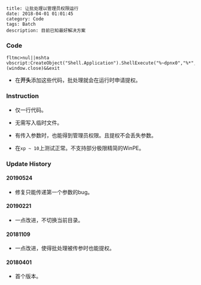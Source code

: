 ```
title: 让批处理以管理员权限运行
date: 2018-04-01 01:01:45
category: Code
tags: Batch
description: 目前已知最好解决方案
```

### Code

```batch
fltmc>nul||mshta vbscript:CreateObject("Shell.Application").ShellExecute("%~dpnx0","%*",,"runas",1)(window.close)&&exit
```

* 在**开头**添加这些代码，批处理就会在运行时申请提权。

### Instruction

* 仅一行代码。

* 无需写入临时文件。

* 有传入参数时，也能得到管理员权限。且提权不会丢失参数。

* 在`xp ~ 10`上测试正常。不支持部分极限精简的WinPE。

### Update History

#### 20190524

* 修复只能传递第一个参数的bug。

#### 20190221

* 一点改进，不切换当前目录。

#### 20181109

* 一点改进，使得批处理被传参时也能提权。

#### 20180401

* 首个版本。
